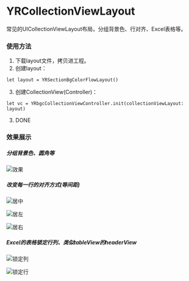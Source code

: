 # YRCollectionViewLayout
常见的UICollectionViewLayout布局，分组背景色、行对齐、Excel表格等。

### 使用方法

1. 下载layout文件，拷贝进工程。
2. 创建layout：
```
let layout = YRSectionBgColorFlowLayout()
```
3. 创建CollectionView(Controller)：
```
let vc = YRbgcCollectionViewController.init(collectionViewLayout: layout)
```
3. DONE

### 效果展示

##### 分组背景色、圆角等

![效果](https://raw.githubusercontent.com/xueyongwei/YRCollectionViewLayout/master/gif/YRSectionBgColor.gif)


##### 改变每一行的对齐方式(等间距)

![居中](https://raw.githubusercontent.com/xueyongwei/YRCollectionViewLayout/master/gif/YRAlignLineCenter.gif)

![居左](https://raw.githubusercontent.com/xueyongwei/YRCollectionViewLayout/master/gif/YRAlignLineLeft.gif)

![居右](https://raw.githubusercontent.com/xueyongwei/YRCollectionViewLayout/master/gif/YRAlignLineRight.gif)

##### Excel的表格锁定行列、类似tableView的headerView


![锁定列](https://raw.githubusercontent.com/xueyongwei/YRCollectionViewLayout/master/gif/YRFormLockV.gif)


![锁定行](https://raw.githubusercontent.com/xueyongwei/YRCollectionViewLayout/master/gif/YRFormLockH.gif)

